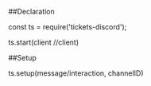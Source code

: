 ##Declaration


const ts = require('tickets-discord');


ts.start(client //client)

##Setup


ts.setup(message/interaction, channelID)
